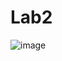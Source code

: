 # Lab2

![image](https://github.com/omar456-asc/Ruby_Course/assets/58919609/b6c9438d-2adb-4dde-ab35-3d5959b5e392)

